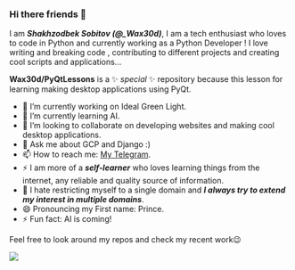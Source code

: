 ### Hi there friends 👋

I am ***Shakhzodbek Sobitov (@_Wax30d)***, I am a tech enthusiast who loves to code in Python and currently working as a Python Developer !
I love writing and breaking code , contributing to different projects and creating cool scripts and applications...

**Wax30d/PyQtLessons** is a ✨ _special_ ✨ repository because this lesson for learning making desktop applications using PyQt.


- 🔭 I’m currently working on Ideal Green Light.
- 🌱 I’m currently learning AI.
- 👯 I’m looking to collaborate on developing websites and making cool desktop applications.
- 💬 Ask me about GCP and Django :)
- 📫 How to reach me: [My Telegram](https://t.me/Wax30d/).
- :zap: I am more of a ***self-learner*** who loves learning things from the internet, any reliable and quality source of information.
- :open_hands: I hate restricting myself to a single domain and ***I always try to extend my interest in multiple domains***.
- 😄 Pronouncing my First name: Prince.
- ⚡ Fun fact: AI is coming!


Feel free to look around my repos and check my recent work😉
  

<img 
   src="https://github-readme-stats.vercel.app/api?username=Wax30d&show_icons=true&theme=tokyonight" 
/>
